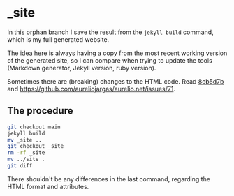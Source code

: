 # _site

In this orphan branch I save the result from the `jekyll build` command, which is my full generated website.

The idea here is always having a copy from the most recent working version of the generated site, so I can compare when trying to update the tools (Markdown generator, Jekyll version, ruby version).

Sometimes there are (breaking) changes to the HTML code. Read [8cb5d7b](https://github.com/aureliojargas/aurelio.net/commit/8cb5d7b) and https://github.com/aureliojargas/aurelio.net/issues/71.

## The procedure

```bash
git checkout main
jekyll build
mv _site ..
git checkout _site
rm -rf _site
mv ../site .
git diff
```

There shouldn't be any differences in the last command, regarding the HTML format and attributes.
